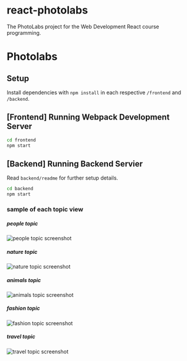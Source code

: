 # react-photolabs

The PhotoLabs project for the Web Development React course programming.

# Photolabs

## Setup

Install dependencies with `npm install` in each respective `/frontend` and `/backend`.

## [Frontend] Running Webpack Development Server

```sh
cd frontend
npm start
```

## [Backend] Running Backend Servier

Read `backend/readme` for further setup details.

```sh
cd backend
npm start
```

### sample of each topic view

##### people topic

![people topic screenshot](https://github.com/Taomosquito/photo-labs/tree/main/readme_photos/photolabs%20_People.png)

##### nature topic

![nature topic screenshot](https://github.com/Taomosquito/photo-labs/tree/main/readme_photos/photolabs%20_nature.png)

##### animals topic

![animals topic screenshot](https://github.com/Taomosquito/photo-labs/tree/main/readme_photos/photolabs%20_animals.png)

##### fashion topic

![fashion topic screenshot](https://github.com/Taomosquito/photo-labs/tree/main/readme_photos/photolabs%20_fashion.png)

##### travel topic

![travel topic screenshot](https://github.com/Taomosquito/photo-labs/tree/main/readme_photos/photolabs%20_travel.png)
